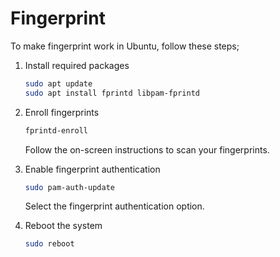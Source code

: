 # Fingerprint

To make fingerprint work in Ubuntu, follow these steps;

1. Install required packages

   ```bash
   sudo apt update
   sudo apt install fprintd libpam-fprintd
   ```

2. Enroll fingerprints

   ```bash
   fprintd-enroll
   ```

   Follow the on-screen instructions to scan your fingerprints.

3. Enable fingerprint authentication

   ```bash
   sudo pam-auth-update
   ```

   Select the fingerprint authentication option.

4. Reboot the system

   ```bash
   sudo reboot
   ```
